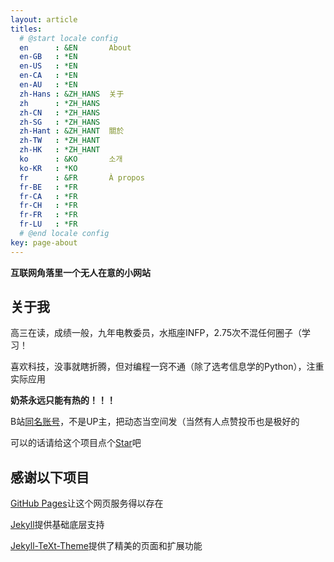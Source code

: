 ```yaml
---
layout: article
titles:
  # @start locale config
  en      : &EN       About
  en-GB   : *EN
  en-US   : *EN
  en-CA   : *EN
  en-AU   : *EN
  zh-Hans : &ZH_HANS  关于
  zh      : *ZH_HANS
  zh-CN   : *ZH_HANS
  zh-SG   : *ZH_HANS
  zh-Hant : &ZH_HANT  關於
  zh-TW   : *ZH_HANT
  zh-HK   : *ZH_HANT
  ko      : &KO       소개
  ko-KR   : *KO
  fr      : &FR       À propos
  fr-BE   : *FR
  fr-CA   : *FR
  fr-CH   : *FR
  fr-FR   : *FR
  fr-LU   : *FR
  # @end locale config
key: page-about
---
```

**互联网角落里一个无人在意的小网站**

## 关于我
高三在读，成绩一般，九年电教委员，水瓶座INFP，2.75次不混任何圈子（学习！

喜欢科技，没事就瞎折腾，但对编程一窍不通（除了选考信息学的Python），注重实际应用

**奶茶永远只能有热的！！！**

B站[同名账号](https://space.bilibili.com/1030449643)，不是UP主，把动态当空间发（当然有人点赞投币也是极好的

可以的话请给这个项目点个[Star](https://github.com/JustJoy122/JustJoy122.github.io/)吧

## 感谢以下项目
[GitHub Pages](https://pages.github.com/)让这个网页服务得以存在

[Jekyll](https://github.com/jekyll/jekyll)提供基础底层支持

[Jekyll-TeXt-Theme](https://github.com/kitian616/jekyll-TeXt-theme)提供了精美的页面和扩展功能
